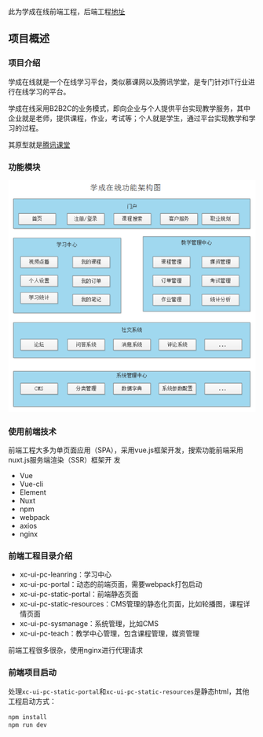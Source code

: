 此为学成在线前端工程，后端工程[地址](https://github.com/PAcee1/xcEduService)

## 项目概述

### 项目介绍

学成在线就是一个在线学习平台，类似慕课网以及腾讯学堂，是专门针对IT行业进行在线学习的平台。

学成在线采用B2B2C的业务模式，即向企业与个人提供平台实现教学服务，其中企业就是老师，提供课程，作业，考试等；个人就是学生，通过平台实现教学和学习的过程。

其原型就是[腾讯课堂](<https://ke.qq.com/>)

### 功能模块

![1580702012697](/image/1580702012697.png)

### 使用前端技术

前端工程大多为单页面应用（SPA），采用vue.js框架开发，搜索功能前端采用nuxt.js服务端渲染（SSR）框架开
发

- Vue
- Vue-cli
- Element
- Nuxt
- npm
- webpack
- axios
- nginx

### 前端工程目录介绍

- xc-ui-pc-leanring：学习中心
- xc-ui-pc-portal：动态的前端页面，需要webpack打包启动
- xc-ui-pc-static-portal：前端静态页面
- xc-ui-pc-static-resources：CMS管理的静态化页面，比如轮播图，课程详情页面
- xc-ui-pc-sysmanage：系统管理，比如CMS
- xc-ui-pc-teach：教学中心管理，包含课程管理，媒资管理

前端工程很多很杂，使用nginx进行代理请求

### 前端项目启动

处理`xc-ui-pc-static-portal`和`xc-ui-pc-static-resources`是静态html，其他工程启动方式：

```
npm install
npm run dev
```

